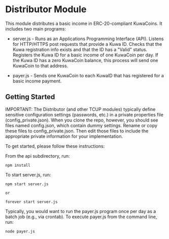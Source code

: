 # Distributor Module

This module distributes a basic income in ERC-20-compliant KuwaCoins. It includes two main programs:

* server.js - Runs as an Applications Programming Interface (API). Listens for HTTP/HTTPS post requests that provide a Kuwa ID. Checks that the Kuwa registration info exists and that the ID has a "Valid" status. Registers the Kuwa ID for a basic income of one KuwaCoin per day. If the Kuwa ID has a zero KuwaCoin balance, this process will send one KuwaCoin to that address.  

* payer.js - Sends one KuwaCoin to each KuwaID that has registered for a basic income payment.


## Getting Started

IMPORTANT: The Distributor (and other TCUP modules) typically define sensitive configuration settings (passwords, etc.) in a private properties file (config_private.json). When you clone the repo, however, you should see files named config.json, which contain dummy settings. Rename or copy these files to config_private.json. Then edit those files to include the appropriate private information for your implementation.

To get started, please follow these instructions:

From the api subdirectory, run:

    npm install

To start server.js, run:

    npm start server.js 

    or

    forever start server.js

Typically, you would want to run the payer.js program once per day as a batch job (e.g., via crontab).  To execute payer.js from the command line, run:

    node payer.js   
